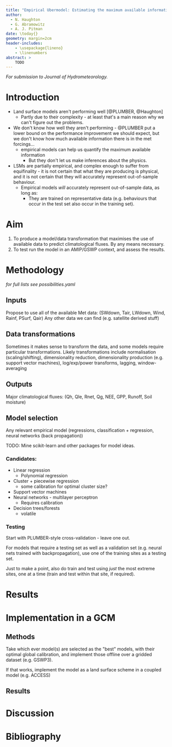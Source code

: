 ```yaml
---
title: "Empirical Ubermodel: Estimating the maximum available information in met data"
author:
  - N. Haughton
  - G. Abramowitz
  - A. J. Pitman
date: \today{}
geometry: margin=2cm
header-includes:
    - \usepackage{lineno}
    - \linenumbers
abstract: >
    TODO
---
```


*For submission to Journal of Hydrometeorology.*

Introduction
============

- Land surface models aren't performing well [@PLUMBER, @Haughton]
    - Partly due to their complexity - at least that's a main reason why we can't figure out the problems.
- We don't know how well they aren't performing - @PLUMBER put a lower bound on the performance improvement we should expect, but we don't know how much available information there is in the met forcings...
    - empirical models can help us quantify the maximum available information
        - But they don't let us make inferences about the physics.
- LSMs are partially empirical, and complex enough to suffer from equifinality - it is not certain that what they are producing is physical, and it is not certain that they will accurately represent out-of-sample behaviour.
    - Empirical models *will* accurately represent out-of-sample data, as long as:
        - They are trained on representative data (e.g. behaviours that occur in the test set also occur in the training set).

Aim
===

1. To produce a model/data transformation that maximises the use of available data to predict climatological fluxes.
By any means necessary.
2. To test run the model in an AMIP/GSWP context, and assess the results.

Methodology
===========

*for full lists see possibilities.yaml*

Inputs
------

Propose to use all of the available Met data: (SWdown, Tair, LWdown, Wind, Rainf, PSurf, Qair)
Any other data we can find (e.g. satellite derived stuff)

Data transformations
--------------------

Sometimes it makes sense to transform the data, and some models require particular transformations.
Likely transformations include normalisation (scaling/shifting), dimensionality reduction, dimensionality production (e.g. support vector machines), log/exp/power transforms, lagging, window-averaging

Outputs
-------

Major climatological fluxes: (Qh, Qle, Rnet, Qg, NEE, GPP, Runoff, Soil moisture)

Model selection
---------------

Any relevant empirical model (regressions, classification + regression, neural networks (back propagation))

TODO: Mine scikit-learn and other packages for model ideas.

### Candidates:

- Linear regression
    - Polynomial regression
- Cluster + piecewise regression
    - some calibration for optimal cluster size?
- Support vector machines
- Neural networks - multilayer perceptron
    - Requires calibration
- Decision trees/forests
    - volatile

### Testing

Start with PLUMBER-style cross-validation - leave one out.

For models that require a testing set as well as a validation set (e.g. neural nets trained with backpropagation), use one of the training sites as a testing set.

Just to make a point, also do train and test using *just* the most extreme sites, one at a time (train and test within that site, if required).

Results
=======


Implementation in a GCM
=======================

Methods
-------

Take which ever model(s) are selected as the "best" models, with their optimal global calibration, and implement those offline over a gridded dataset (e.g. GSWP3).

If that works, implement the model as a land surface scheme in a coupled model (e.g. ACCESS)

Results
-------

Discussion
==========

Bibliography
============

